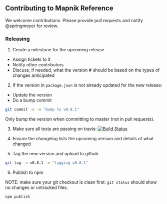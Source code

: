 ## Contributing to Mapnik Reference

We welcome contributions. Please provide pull requests and notify @springmeyer for review.

### Releasing

1) Create a milestone for the upcoming release

 - Assign tickets to it
 - Notify other contributors
 - Discuss, if needed, what the version # should be based on the types of changes anticipated

2) If the version in `package.json` is not already updated for the new release:

- Update the version
- Do a bump commit

```bash
git commit -a -m "bump to v0.8.1"
```

Only bump the version when committing to master (not in pull requests).

3) Make sure all tests are passing on travis: [![Build Status](https://travis-ci.org/mapnik/mapnik-reference.svg?branch=master)](https://travis-ci.org/mapnik/mapnik-reference)

4) Ensure the changelog lists the upcoming version and details of what changed

5) Tag the new version and upload to github

```bash
git tag -a v0.8.1 -m "tagging v0.8.1"
```

6) Publish to npm

NOTE: make sure your git checkout is clean first: `git status` should show no changes or untracked files.

```bash
npm publish
```

